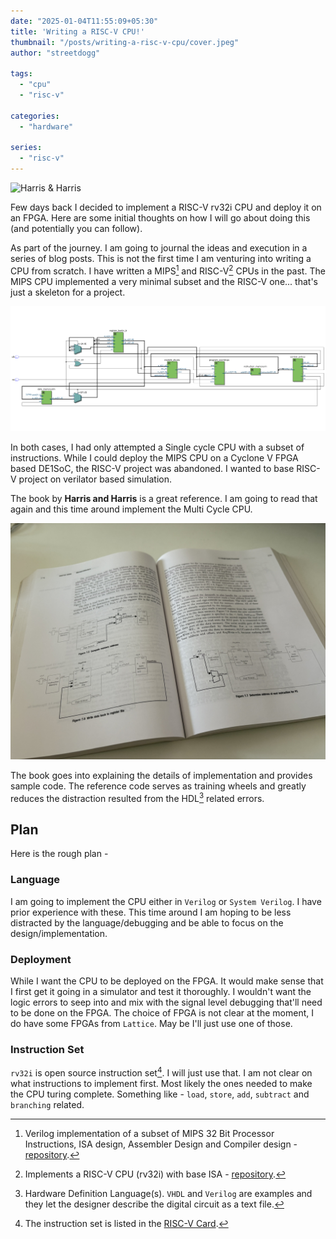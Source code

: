 ```yaml
---
date: "2025-01-04T11:55:09+05:30"
title: 'Writing a RISC-V CPU!'
thumbnail: "/posts/writing-a-risc-v-cpu/cover.jpeg"
author: "streetdogg"

tags:
  - "cpu"
  - "risc-v"

categories:
  - "hardware"

series:
  - "risc-v"
---
```


![](/posts/writing-a-risc-v-cpu/cover.jpeg "Harris & Harris")

Few days back I decided to implement a RISC-V rv32i CPU and deploy it on an FPGA. Here are some initial thoughts on how I will go about doing this (and potentially you can follow).

<!--more-->

As part of the journey. I am going to journal the ideas and execution in a series of blog posts. This is not the first time I am venturing into writing a CPU from scratch. I have written a MIPS[^1] and RISC-V[^2] CPUs in the past. The MIPS CPU implemented a very minimal subset and the RISC-V one... that's just a skeleton for a project.

![](cpu.png "MIPS Single Cycle CPU.")

In both cases, I had only attempted a Single cycle CPU with a subset of instructions. While I could deploy the MIPS CPU on a Cyclone V FPGA based DE1SoC, the RISC-V project was abandoned. I wanted to base RISC-V project on verilator based simulation.

The book by **Harris and Harris** is a great reference. I am going to read that again and this time around implement the Multi Cycle CPU.

![](book.jpeg "Single Cycle CPU.")

The book goes into explaining the details of implementation and provides sample code. The reference code serves as training wheels and greatly reduces the distraction resulted from the HDL[^3] related errors.

## Plan

Here is the rough plan -

### Language

I am going to implement the CPU either in `Verilog` or `System Verilog`. I have prior experience with these. This time around I am hoping to be less distracted by the language/debugging and be able to focus on the design/implementation.

### Deployment

While I want the CPU to be deployed on the FPGA. It would make sense that I first get it going in a simulator and test it thoroughly. I wouldn't want the logic errors to seep into and mix with the signal level debugging that'll need to be done on the FPGA. The choice of FPGA is not clear at the moment, I do have some FPGAs from `Lattice`. May be I'll just use one of those.

### Instruction Set

`rv32i` is open source instruction set[^5]. I will just use that. I am not clear on what instructions to implement first. Most likely the ones needed to make the CPU turing complete. Something like - `load`, `store`, `add`, `subtract` and `branching` related.

[^1]: Verilog implementation of a subset of MIPS 32 Bit Processor Instructions, ISA design, Assembler Design and Compiler design - [repository](https://github.com/streetdogg/mips-cpu).

[^2]: Implements a RISC-V CPU (rv32i) with base ISA - [repository](https://github.com/streetdogg/riscv-cpu-rtl).

[^3]: Hardware Definition Language(s). `VHDL` and `Verilog` are examples and they let the designer describe the digital circuit as a text file.

[^4]: This means that I will be describing the CPU state machine as text.

[^5]: The instruction set is listed in the [RISC-V Card](https://github.com/jameslzhu/riscv-card/releases/download/latest/riscv-card.pdf).
